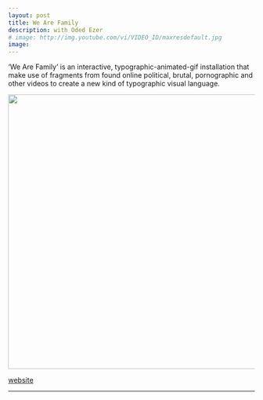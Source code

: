 ```yaml
---
layout: post
title: We Are Family
description: with Oded Ezer
# image: http://img.youtube.com/vi/VIDEO_ID/maxresdefault.jpg
image: 
---
```

 
<p>‘We Are Family’ is an interactive, typographic-animated-gif installation that make use of fragments from found online political, brutal, pornographic and other videos to create a new kind of typographic visual language.</p>
<img width="560" height="560" src="http://odedezer.com/wp-content/uploads/2014/11/OdedEzer_S.gif" frameborder="0" ></img>

<!--
<p> Watch it on <a href="http://www.youtube.com/watch?v=uXpLIT_GN6Q&amp;feature=plcp">youtube</a> <br />
-->

<p>
<a href="http://odedezer.com/we-are-family">website</a>
</p>

<hr />

